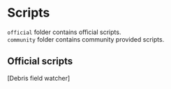 # Scripts

`official` folder contains official scripts.  
`community` folder contains community provided scripts.  

## Official scripts

[Debris field watcher]
